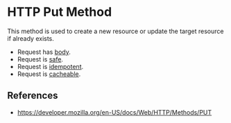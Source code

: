 # HTTP Put Method

This method is used to create a new resource or update the target resource if already exists.

- Request has [body](/http/body).
- Request is [safe](/http/requests/safe).
- Request is [idempotent](/http/requests/idempotent).
- Request is [cacheable](/http/requests/cacheable).

## References

- https://developer.mozilla.org/en-US/docs/Web/HTTP/Methods/PUT

